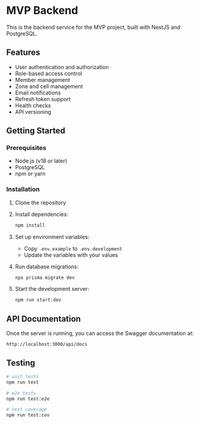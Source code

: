 # MVP Backend

This is the backend service for the MVP project, built with NestJS and PostgreSQL.

## Features

- User authentication and authorization
- Role-based access control
- Member management
- Zone and cell management
- Email notifications
- Refresh token support
- Health checks
- API versioning

## Getting Started

### Prerequisites

- Node.js (v18 or later)
- PostgreSQL
- npm or yarn

### Installation

1. Clone the repository
2. Install dependencies:
   ```bash
   npm install
   ```
3. Set up environment variables:
   - Copy `.env.example` to `.env.development`
   - Update the variables with your values

4. Run database migrations:
   ```bash
   npx prisma migrate dev
   ```

5. Start the development server:
   ```bash
   npm run start:dev
   ```

## API Documentation

Once the server is running, you can access the Swagger documentation at:
```
http://localhost:3000/api/docs
```

## Testing

```bash
# unit tests
npm run test

# e2e tests
npm run test:e2e

# test coverage
npm run test:cov
```
